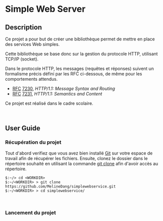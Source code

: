 # Simple Web Server

## **Description**

Ce projet a pour but de créer une bibliothèque permet de mettre en place des services Web simples.

Cette bibliothèque se base donc sur la gestion du protocole HTTP, utilisant TCP/IP (socket). 

Dans le protocole HTTP, les messages (requêtes et réponses) suivent un formalisme précis défini par les RFC ci-dessous, de même pour les comportements attendus.

- [RFC](https://en.wikipedia.org/wiki/RFC_(identifier)) [7230](https://datatracker.ietf.org/doc/html/rfc7230), *HTTP/1.1: Message Syntax and Routing*
- [RFC](https://en.wikipedia.org/wiki/RFC_(identifier)) [7231](https://datatracker.ietf.org/doc/html/rfc7231), *HTTP/1.1: Semantics and Content*

Ce projet est réalisé dans le cadre scolaire.

<br>

## **User Guide**

### **Récupération du projet**

Tout d'abord verifiez que vous avez bien installé [Git](https://git-scm.com/) sur votre espace de travail afin de récupérer les fichiers.
Ensuite, clonez le dossier dans le répertoire souhaité en utilisant la commande [git clone](https://github.com/MelineDang/simplewebservice.git) afin d'avoir accès au répertoire.

```
$:~/> cd <WORKDIR>
$:~/<WORKDIR> > git clone https://github.com/MelineDang/simplewebservice.git
$:~/<WORKDIR> > cd simplewebservice/
```

<br>

### **Lancement du projet**





